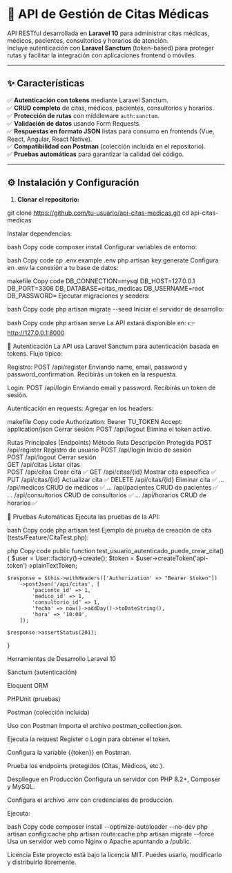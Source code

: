 # 📅 API de Gestión de Citas Médicas

API RESTful desarrollada en **Laravel 10** para administrar citas médicas,
médicos, pacientes, consultorios y horarios de atención.\
Incluye autenticación con **Laravel Sanctum** (token-based) para proteger rutas
y facilitar la integración con aplicaciones frontend o móviles.

---

## ✨ Características

✅ **Autenticación con tokens** mediante Laravel Sanctum.\
✅ **CRUD completo** de citas, médicos, pacientes, consultorios y horarios.\
✅ **Protección de rutas** con middleware `auth:sanctum`.\
✅ **Validación de datos** usando Form Requests.\
✅ **Respuestas en formato JSON** listas para consumo en frontends (Vue, React,
Angular, React Native).\
✅ **Compatibilidad con Postman** (colección incluida en el repositorio).\
✅ **Pruebas automáticas** para garantizar la calidad del código.

---

## ⚙️ Instalación y Configuración

1. **Clonar el repositorio:**


git clone https://github.com/tu-usuario/api-citas-medicas.git
cd api-citas-medicas

  Instalar dependencias:

bash
Copy code
composer install
Configurar variables de entorno:

bash
Copy code
cp .env.example .env
php artisan key:generate
Configura en .env la conexión a tu base de datos:

makefile
Copy code
DB_CONNECTION=mysql
DB_HOST=127.0.0.1
DB_PORT=3306
DB_DATABASE=citas_medicas
DB_USERNAME=root
DB_PASSWORD=
Ejecutar migraciones y seeders:

bash
Copy code
php artisan migrate --seed
Iniciar el servidor de desarrollo:

bash
Copy code
php artisan serve
La API estará disponible en:
👉 http://127.0.0.1:8000


🔑 Autenticación
La API usa Laravel Sanctum para autenticación basada en tokens.
Flujo típico:

Registro:
POST /api/register
Enviando name, email, password y password_confirmation.
Recibirás un token en la respuesta.

Login:
POST /api/login
Enviando email y password.
Recibirás un token de sesión.

Autenticación en requests:
Agregar en los headers:

makefile
Copy code
Authorization: Bearer TU_TOKEN
Accept: application/json
Cerrar sesión:
POST /api/logout
Elimina el token activo.



 Rutas Principales (Endpoints)
Método	Ruta	Descripción	Protegida
POST	/api/register	Registro de usuario	
POST	/api/login	Inicio de sesión	
POST	/api/logout	Cerrar sesión	
GET	/api/citas	Listar citas	
POST	/api/citas	Crear cita	✅
GET	/api/citas/{id}	Mostrar cita específica	✅
PUT	/api/citas/{id}	Actualizar cita	✅
DELETE	/api/citas/{id}	Eliminar cita	✅
...	/api/medicos	CRUD de médicos	✅
...	/api/pacientes	CRUD de pacientes	✅
...	/api/consultorios	CRUD de consultorios	✅
...	/api/horarios	CRUD de horarios	✅

🧪 Pruebas Automáticas
Ejecuta las pruebas de la API:

bash
Copy code
php artisan test
Ejemplo de prueba de creación de cita (tests/Feature/CitaTest.php):

php
Copy code
public function test_usuario_autenticado_puede_crear_cita()
{
    $user = User::factory()->create();
    $token = $user->createToken('api-token')->plainTextToken;

    $response = $this->withHeaders(['Authorization' => "Bearer $token"])
        ->postJson('/api/citas', [
            'paciente_id' => 1,
            'medico_id' => 1,
            'consultorio_id' => 1,
            'fecha' => now()->addDay()->toDateString(),
            'hora' => '10:00',
        ]);

    $response->assertStatus(201);
}



 Herramientas de Desarrollo
Laravel 10

Sanctum (autenticación)

Eloquent ORM

PHPUnit (pruebas)

Postman (colección incluida)



 Uso con Postman
Importa el archivo postman_collection.json.

Ejecuta la request Register o Login para obtener el token.

Configura la variable {{token}} en Postman.

Prueba los endpoints protegidos (Citas, Médicos, etc.).

 Despliegue en Producción
Configura un servidor con PHP 8.2+, Composer y MySQL.

Configura el archivo .env con credenciales de producción.

Ejecuta:

bash
Copy code
composer install --optimize-autoloader --no-dev
php artisan config:cache
php artisan route:cache
php artisan migrate --force
Usa un servidor web como Nginx o Apache apuntando a /public.

 Licencia
Este proyecto está bajo la licencia MIT.
Puedes usarlo, modificarlo y distribuirlo libremente.
```
